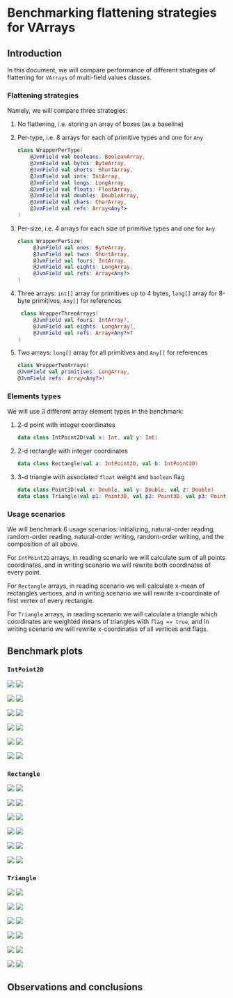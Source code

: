 # Benchmarking flattening strategies for VArrays

## Introduction

In this document, we will compare performance of different strategies of flattening for `VArrays` of multi-field values
classes.

### Flattening strategies

Namely, we will compare three strategies:

1. No flattening, i.e. storing an array of boxes (as a baseline)
2. Per-type, i.e. 8 arrays for each of primitive types and one for `Any`
    ```kotlin
   class WrapperPerType(
        @JvmField val booleans: BooleanArray,
        @JvmField val bytes: ByteArray,
        @JvmField val shorts: ShortArray,
        @JvmField val ints: IntArray,
        @JvmField val longs: LongArray,
        @JvmField val floats: FloatArray,
        @JvmField val doubles: DoubleArray,
        @JvmField val chars: CharArray,
        @JvmField val refs: Array<Any?>
    )
   ```
3. Per-size, i.e. 4 arrays for each size of primitive types and one for `Any`
   ```kotlin
   class WrapperPerSize(
        @JvmField val ones: ByteArray,
        @JvmField val twos: ShortArray,
        @JvmField val fours: IntArray,
        @JvmField val eights: LongArray,
        @JvmField val refs: Array<Any?>
   )
   ```

4. Three arrays: `int[]` array for primitives up to 4 bytes, `long[]` array for 8-byte primitives, `Any[]` for
   references
   ```kotlin
    class WrapperThreeArrays(
        @JvmField val fours: IntArray?,
        @JvmField val eights: LongArray?,
        @JvmField val refs: Array<Any?>?
   )
   ```
4. Two arrays: `long[]` array for all primitives and `Any[]` for references
   ```kotlin
   class WrapperTwoArrays(
   @JvmField val primitives: LongArray,
   @JvmField refs: Array<Any?>)
   ```

### Elements types

We will use 3 different array element types in the benchmark:

1. 2-d point with integer coordinates
   ```kotlin
   data class IntPoint2D(val x: Int, val y: Int)
   ```
2. 2-d rectangle with integer coordinates
   ```kotlin
   data class Rectangle(val a: IntPoint2D, val b: IntPoint2D)
   ```
3. 3-d triangle with associated `float` weight and `boolean` flag
   ```kotlin
   data class Point3D(val x: Double, val y: Double, val z: Double)
   data class Triangle(val p1: Point3D, val p2: Point3D, val p3: Point3D, val flag: Boolean, val weight: Float)
   ```

### Usage scenarios

We will benchmark 6 usage scenarios: initializing, natural-order reading, random-order reading, natural-order
writing, random-order writing, and the composition of all above.

For `IntPoint2D` arrays, in reading scenario we will calculate sum of all points coordinates, and in writing scenario we
will rewrite both coordinates of every point.

For `Rectangle` arrays, in reading scenario we will calculate x-mean of rectangles vertices, and in writing scenario
we will rewrite x-coordinate of first vertex of every rectangle.

For `Triangle` arrays, in reading scenario we will calculate a triangle which coordinates are weighted means of
triangles with `flag == true`, and in writing scenario we will rewrite x-coordinates of all vertices and flags.

## Benchmark plots

### `IntPoint2D`

![](plots/Point2D_Create_HotSpot.png)
![](plots/Point2D_Create_ART.png)

![](plots/Point2D_ReadInNaturalOrder_HotSpot.png)
![](plots/Point2D_ReadInNaturalOrder_ART.png)

![](plots/Point2D_ReadInRandomOrder_HotSpot.png)
![](plots/Point2D_ReadInRandomOrder_ART.png)

![](plots/Point2D_WriteInNaturalOrder_HotSpot.png)
![](plots/Point2D_WriteInNaturalOrder_ART.png)

![](plots/Point2D_WriteInRandomOrder_HotSpot.png)
![](plots/Point2D_WriteInRandomOrder_ART.png)

![](plots/Point2D_ComplexScenario_HotSpot.png)
![](plots/Point2D_ComplexScenario_ART.png)

### `Rectangle`

![](plots/Rectangle_Create_HotSpot.png)
![](plots/Rectangle_Create_ART.png)

![](plots/Rectangle_ReadInNaturalOrder_HotSpot.png)
![](plots/Rectangle_ReadInNaturalOrder_ART.png)

![](plots/Rectangle_ReadInRandomOrder_HotSpot.png)
![](plots/Rectangle_ReadInRandomOrder_ART.png)

![](plots/Rectangle_WriteInNaturalOrder_HotSpot.png)
![](plots/Rectangle_WriteInNaturalOrder_ART.png)

![](plots/Rectangle_WriteInRandomOrder_HotSpot.png)
![](plots/Rectangle_WriteInRandomOrder_ART.png)

![](plots/Rectangle_ComplexScenario_HotSpot.png)
![](plots/Rectangle_ComplexScenario_ART.png)

### `Triangle`

![](plots/Triangle_Create_HotSpot.png)
![](plots/Rectangle_Create_ART.png)

![](plots/Triangle_ReadInNaturalOrder_HotSpot.png)
![](plots/Triangle_ReadInNaturalOrder_ART.png)

![](plots/Triangle_ReadInRandomOrder_HotSpot.png)
![](plots/Triangle_ReadInRandomOrder_ART.png)

![](plots/Triangle_WriteInNaturalOrder_HotSpot.png)
![](plots/Triangle_WriteInNaturalOrder_ART.png)

![](plots/Triangle_WriteInRandomOrder_HotSpot.png)
![](plots/Triangle_WriteInRandomOrder_ART.png)

![](plots/Triangle_ComplexScenario_HotSpot.png)
![](plots/Triangle_ComplexScenario_ART.png)

## Observations and conclusions